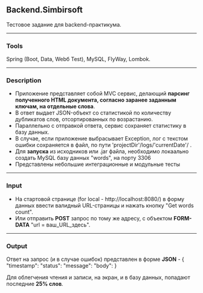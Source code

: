 ## Backend.Simbirsoft
Тестовое задание для backend-практикума.
____
### Tools 
Spring (Boot, Data, Webб Test), MySQL, FlyWay, Lombok.
____
### Description
 - Приложение представляет собой MVC сервис, делающий **парсинг полученного HTML документа, согласно заранее заданным ключам, на отдельные слова**.
 - В ответ выдает JSON-объект со статистикой по количеству дубликатов слов, отсортированных по возрастанию.
 - Параллельно с отправкой ответа, сервис сохраняет статистику в базу данных. 
 - В случае, если приложение выбрасывает Exception, лог с текстом ошибки сохраняется в файл, по пути 'projectDir'/logs/'currentDate'/ .
 - Для **запуска** из исходников или .jar файла, необходимо локаально создать MySQL базу данных "words", на порту 3306
 - Представлены небольшие интеграционные и модульные тесты
____
### Input
 - На стартовой странице (for local - http://localhost:8080/) в форму данных ввести валидный URL-страницы и нажать кнопку "Get words count".
 - Или отправить **POST** запрос по тому же адресу, с объектом **FORM-DATA** "url = ваш_URL_здесь".
____
### Output
Ответ на запрос (и в случае ошибок) представлен в форме **JSON** - 
{
  "timestamp": 
  "status": 
  "message": 
  "body": 
}

Для облегчения чтения и записи, на экран, и в базу данных, попадают последние **25% слов**.
